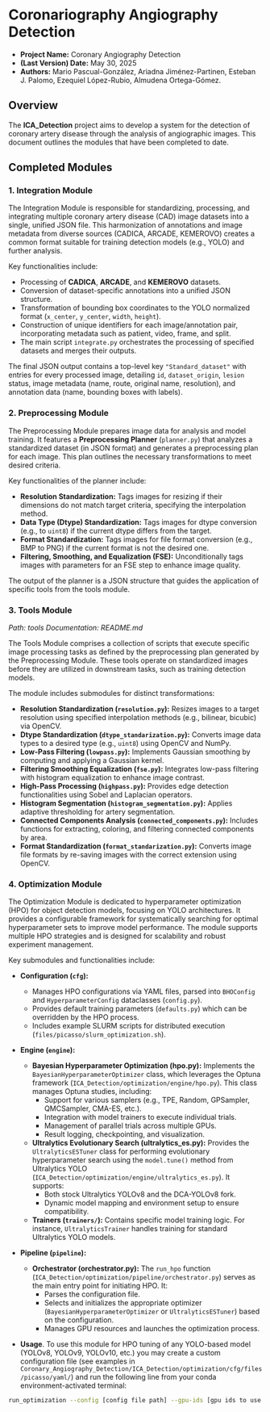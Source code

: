 # Coronariography Angiography Detection 

- **Project Name:** Coronary Angiography Detection
- **(Last Version) Date:** May 30, 2025
- **Authors:** Mario Pascual-González, Ariadna Jiménez-Partinen, Esteban J. Palomo, Ezequiel López-Rubio, Almudena Ortega-Gómez.

## Overview

The **ICA_Detection** project aims to develop a system for the detection of coronary artery disease through the analysis of angiographic images. This document outlines the modules that have been completed to date.

## Completed Modules

### 1. Integration Module

The Integration Module is responsible for standardizing, processing, and integrating multiple coronary artery disease (CAD) image datasets into a single, unified JSON file. This harmonization of annotations and image metadata from diverse sources (CADICA, ARCADE, KEMEROVO) creates a common format suitable for training detection models (e.g., YOLO) and further analysis.

Key functionalities include:
- Processing of **CADICA**, **ARCADE**, and **KEMEROVO** datasets.
- Conversion of dataset-specific annotations into a unified JSON structure.
- Transformation of bounding box coordinates to the YOLO normalized format (`x_center`, `y_center`, `width`, `height`).
- Construction of unique identifiers for each image/annotation pair, incorporating metadata such as patient, video, frame, and split.
- The main script `integrate.py` orchestrates the processing of specified datasets and merges their outputs.

The final JSON output contains a top-level key `"Standard_dataset"` with entries for every processed image, detailing `id`, `dataset_origin`, `lesion` status, image metadata (name, route, original name, resolution), and annotation data (name, bounding boxes with labels).

### 2. Preprocessing Module

The Preprocessing Module prepares image data for analysis and model training. It features a **Preprocessing Planner** (`planner.py`) that analyzes a standardized dataset (in JSON format) and generates a preprocessing plan for each image. This plan outlines the necessary transformations to meet desired criteria.

Key functionalities of the planner include:
- **Resolution Standardization:** Tags images for resizing if their dimensions do not match target criteria, specifying the interpolation method.
- **Data Type (Dtype) Standardization:** Tags images for dtype conversion (e.g., to `uint8`) if the current dtype differs from the target.
- **Format Standardization:** Tags images for file format conversion (e.g., BMP to PNG) if the current format is not the desired one.
- **Filtering, Smoothing, and Equalization (FSE):** Unconditionally tags images with parameters for an FSE step to enhance image quality.

The output of the planner is a JSON structure that guides the application of specific tools from the tools module.

### 3. Tools Module
*Path: tools*
*Documentation: README.md*

The Tools Module comprises a collection of scripts that execute specific image processing tasks as defined by the preprocessing plan generated by the Preprocessing Module. These tools operate on standardized images before they are utilized in downstream tasks, such as training detection models.

The module includes submodules for distinct transformations:
- **Resolution Standardization (`resolution.py`):** Resizes images to a target resolution using specified interpolation methods (e.g., bilinear, bicubic) via OpenCV.
- **Dtype Standardization (`dtype_standarization.py`):** Converts image data types to a desired type (e.g., `uint8`) using OpenCV and NumPy.
- **Low-Pass Filtering (`lowpass.py`):** Implements Gaussian smoothing by computing and applying a Gaussian kernel.
- **Filtering Smoothing Equalization (`fse.py`):** Integrates low-pass filtering with histogram equalization to enhance image contrast.
- **High-Pass Processing (`highpass.py`):** Provides edge detection functionalities using Sobel and Laplacian operators.
- **Histogram Segmentation (`histogram_segmentation.py`):** Applies adaptive thresholding for artery segmentation.
- **Connected Components Analysis (`connected_components.py`):** Includes functions for extracting, coloring, and filtering connected components by area.
- **Format Standardization (`format_standarization.py`):** Converts image file formats by re-saving images with the correct extension using OpenCV.


### 4. Optimization Module

The Optimization Module is dedicated to hyperparameter optimization (HPO) for object detection models, focusing on YOLO architectures. It provides a configurable framework for systematically searching for optimal hyperparameter sets to improve model performance. The module supports multiple HPO strategies and is designed for scalability and robust experiment management.

Key submodules and functionalities include:

-   **Configuration (`cfg`):**
    -   Manages HPO configurations via YAML files, parsed into `BHOConfig` and `HyperparameterConfig` dataclasses (`config.py`).
    -   Provides default training parameters (`defaults.py`) which can be overridden by the HPO process.
    -   Includes example SLURM scripts for distributed execution (`files/picasso/slurm_optimization.sh`).

-   **Engine (`engine`):**
    -   **Bayesian Hyperparameter Optimization (hpo.py):** Implements the `BayesianHyperparameterOptimizer` class, which leverages the Optuna framework (`ICA_Detection/optimization/engine/hpo.py`). This class manages Optuna studies, including:
        -   Support for various samplers (e.g., TPE, Random, GPSampler, QMCSampler, CMA-ES, etc.).
        -   Integration with model trainers to execute individual trials.
        -   Management of parallel trials across multiple GPUs.
        -   Result logging, checkpointing, and visualization.
    -   **Ultralytics Evolutionary Search (ultralytics_es.py):** Provides the `UltralyticsESTuner` class for performing evolutionary hyperparameter search using the `model.tune()` method from Ultralytics YOLO (`ICA_Detection/optimization/engine/ultralytics_es.py`). It supports:
        -   Both stock Ultralytics YOLOv8 and the DCA-YOLOv8 fork.
        -   Dynamic model mapping and environment setup to ensure compatibility.
    -   **Trainers (`trainers/`):** Contains specific model training logic. For instance, `UltralyticsTrainer` handles training for standard Ultralytics YOLO models. 

-   **Pipeline (`pipeline`):**
    -   **Orchestrator (orchestrator.py):** The `run_hpo` function (`ICA_Detection/optimization/pipeline/orchestrator.py`) serves as the main entry point for initiating HPO. It:
        -   Parses the configuration file.
        -   Selects and initializes the appropriate optimizer (`BayesianHyperparameterOptimizer` or `UltralyticsESTuner`) based on the configuration.
        -   Manages GPU resources and launches the optimization process.

- **Usage**. To use this module for HPO tuning of any YOLO-based model (YOLOv8, YOLOv9, YOLOv10, etc.) you may create a custom configuration file (see examples in `Coronary_Angiography_Detection/ICA_Detection/optimization/cfg/files/picasso/yaml/`) and run the following line from your conda environment-activated terminal:
```bash
run_optimization --config [config file path] --gpu-ids [gpu ids to use (e.g., 0,1,2)]
```